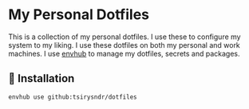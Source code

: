 # My Personal Dotfiles

This is a collection of my personal dotfiles. I use these to configure my system to my liking. I use these dotfiles on both my personal and work machines. I use [envhub](https://github.com/tsirysndr/envhub) to manage my dotfiles, secrets and packages.

## 🚚 Installation

```sh
envhub use github:tsirysndr/dotfiles
```

